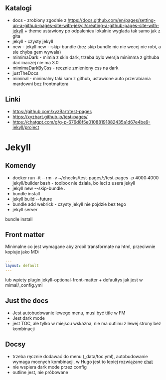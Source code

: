 ## Katalogi

- docs - zrobiony zgodnie z https://docs.github.com/en/pages/setting-up-a-github-pages-site-with-jekyll/creating-a-github-pages-site-with-jekyll + theme ustawiony
    po odpalenieu lokalnie wyglada tak samo jak z gita
- jekyll - czysty jekyll
 - new - jekyll new --skip-bundle (bez skip bundle nic nie wecej nie robi, a sie chyba gem wywala)
 - mimimaDark - mimia z skin dark, trzeba bylo wersja minimma z githuba dać inaczej nie ma 3.0
 - mimimaDarkByCss - recznie zmieniony css na dark
 - justTheDocs
- miminal - minimalny taki sam z github, ustawione auto przerabiania mardowni bez frontmattera


## Linki


- https://github.com/xyzBart/test-pages
- https://xyzbart.github.io/test-pages/
- https://chatgpt.com/g/g-p-676d8f5e01088191882435a1d67e4be9-jekyll/project

# Jekyll

## Komendy
- docker run -it --rm -v ~/checks/test-pages/:/test-pages -p 4000:4000 jekyll/builder bash - toolbox nie dziala, bo leci z usera jekyll
- jekyll new --skip-bundle .
- bundle install
- jekyll build --future
- bundle add webrick - czysty jekyll nie pojdzie bez tego
- jekyll server

bundle install

## Front matter

Minimalne co jest wymagane aby zrobil transformate na html, przeciwnie kopiuje jako MD:

```yaml
---
layout: default
---
```
lub wpiety plugin jekyll-optional-front-matter + defaultys jak jest w mimal/_config.yml


## Just the docs
- Jest autobudowanie lewego menu, musi być title w FM
- Jest dark mode
- jest TOC, ale tylko w miejscu wskazna, nie ma outlinu z lewej strony bez kombinacji

## Docsy
- trzeba ręcznie dodawać do menu (_data/toc.yml), autobudowanie wymaga mocnych kombinacji, w Hugo jest to lepiej rozwiązane [chat](https://chatgpt.com/g/g-p-676d8f5e01088191882435a1d67e4be9-jekyll/c/676ec1f8-8fb8-8006-b57e-0f6af33b3e13)
- nie wspiera dark mode przez config
- outline jest, nie próbowane
